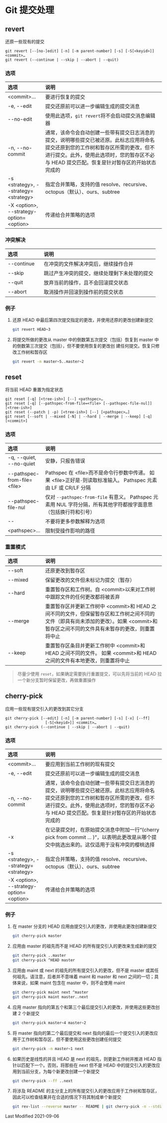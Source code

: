 # Git 提交处理

## revert

还原一些现有的提交

```
git revert [--[no-]edit] [-n] [-m parent-number] [-s] [-S[<keyid>]] <commit>…​
git revert (--continue | --skip | --abort | --quit)
```

### 选项

<style>
table th:first-of-type {
    width: 24%;
}
</style>

| 选项                                        | 说明                                                                                                                                                                                                                               |
| :------------------------------------------ | :--------------------------------------------------------------------------------------------------------------------------------------------------------------------------------------------------------------------------------- |
| \<commit\>…​                                | 要进行恢复的提交                                                                                                                                                                                                                   |
| -e, --edit                                  | 提交还原前可以进一步编辑生成的提交消息                                                                                                                                                                                             |
| --no-edit                                   | 使用此选项，`git revert`将不会启动提交消息编辑器                                                                                                                                                                                   |
| -n, --no-commit                             | 通常，该命令会自动创建一些带有提交日志消息的提交，说明哪些提交已被还原。此标志应用将命名提交还原到您的工作树和暂存区所需的更改，但不进行提交。此外，使用此选项时，您的暂存区不必与 HEAD 提交匹配。恢复是针对暂存区的开始状态完成的 |
| -s \<strategy\>, --strategy=\<strategy\>    | 指定合并策略，支持的值 resolve、recursive、octopus（默认）、ours、subtree                                                                                                                                                          |
| -X \<option\>, --strategy-option=\<option\> | 传递给合并策略的选项                                                                                                                                                                                                               |

### 冲突解决

| 选项       | 说明                                         |
| :--------- | :------------------------------------------- |
| --continue | 在冲突的文件解决冲突后，继续操作合并         |
| --skip     | 跳过产生冲突的提交，继续处理剩下未处理的提交 |
| --quit     | 放弃当前的操作，且不会回滚提交状态           |
| --abort    | 取消操作并回滚到操作前的提交状态             |

### 例子

1. 还原 HEAD 中最后第四次提交指定的更改，并使用还原的更改创建新提交

   ```bash
   git revert HEAD~3
   ```

2. 将提交所做的更改从 master 中的倒数第五次提交（包括）恢复到 master 中的倒数第三次提交（包括），但不要使用恢复的更改创
   建任何提交。恢复只修改工作树和暂存区

   ```bash
   git revert -n master~5..master~2
   ```

## reset

将当前 HEAD 重置为指定状态

```
git reset [-q] [<tree-ish>] [--] <pathspec>…​
git reset [-q] [--pathspec-from-file=<file> [--pathspec-file-nul]] [<tree-ish>]
git reset (--patch | -p) [<tree-ish>] [--] [<pathspec>…​]
git reset [--soft | --mixed [-N] | --hard | --merge | --keep] [-q] [<commit>]
```

### 选项

| 选项                          | 说明                                                                                                                   |
| :---------------------------- | :--------------------------------------------------------------------------------------------------------------------- |
| -q, --quiet, --no-quiet       | 安静，只报告错误                                                                                                       |
| --pathspec-from-file=\<file\> | Pathspec 在 \<file\>而不是命令行参数中传递。 如果 \<file\>正好是`-`则读取标准输入。 Pathspec 元素由 LF 或 CR/LF 分隔 |
| --pathspec-file-nul           | 仅对 `--pathspec-from-file` 有意义。 Pathspec 元素用 NUL 字符分隔，所有其他字符都按字面意思（包括换行符和引号）        |
| --                            | 不要将更多参数解释为选项                                                                                               |
| \<pathspec\>…​                | 限制受操作影响的路径                                                                                                   |

### 重置模式

| 选项    | 说明                                                                                                                                                                                         |
| :------ | :------------------------------------------------------------------------------------------------------------------------------------------------------------------------------------------- |
| --soft  | 还原更改到暂存区                                                                                                                                                                             |
| --mixed | 保留更改的文件但未标记为提交（暂存）                                                                                                                                                         |
| --hard  | 重置暂存区和工作树。自 \<commit\>以来对工作树中跟踪文件的任何更改都将被丢弃                                                                                                                 |
| --merge | 重置暂存区并更新工作树中 \<commit\>和 HEAD 之间不同的文件，但保留暂存区和工作树之间不同的文件（即具有尚未添加的更改）。如果 \<commit\>和暂存区之间不同的文件具有未暂存的更改，则重置将中止 |
| --keep  | 重置暂存区条目并更新工作树中 \<commit\>和 HEAD 之间不同的文件。 如果 \<commit\>和 HEAD 之间的文件有本地更改，则重置将中止                                                                  |

>尽量少使用 `reset`，如果确定需要执行重置提交，可以先将当前的 HEAD 拉一个新分支暂时保留更改，再做重置操作

## cherry-pick

应用一些现有提交引入的更改到其它分支

```
git cherry-pick [--edit] [-n] [-m parent-number] [-s] [-x] [--ff]
                  [-S[<keyid>]] <commit>…​
git cherry-pick (--continue | --skip | --abort | --quit)
```

### 选项

| 选项                                        | 说明                                                                                                                                                                                                                               |
| :------------------------------------------ | :--------------------------------------------------------------------------------------------------------------------------------------------------------------------------------------------------------------------------------- |
| \<commit\>…​                                | 要应用到当前工作树的现有提交                                                                                                                                                                                                       |
| -e, --edit                                  | 提交还原前可以进一步编辑生成的提交消息                                                                                                                                                                                             |
| -n, --no-commit                             | 通常，该命令会自动创建一些带有提交日志消息的提交，说明哪些提交已被还原。此标志应用将命名提交还原到您的工作树和暂存区所需的更改，但不进行提交。此外，使用此选项时，您的暂存区不必与 HEAD 提交匹配。恢复是针对暂存区的开始状态完成的 |
| -x                                          | 在记录提交时，在原始提交消息中附加一行“(cherry pick from commit ... )”，以表明此更改是从哪个提交中挑选出来的。这仅适用于没有冲突的樱桃选择                                                                                         |
| -s \<strategy\>, --strategy=\<strategy\>    | 指定合并策略，支持的值 resolve、recursive、octopus（默认）、ours、subtree                                                                                                                                                          |
| -X \<option\>, --strategy-option=\<option\> | 传递给合并策略的选项                                                                                                                                                                                                               |

### 例子

1. 在 master 分支的 HEAD 应用由提交引入的更改，并使用此更改创建新提交

   ```bash
   git cherry-pick master
   ```

2. 应用由 master 的祖先而不是 HEAD 的所有提交引入的更改来生成新的提交

   ```bash
   git cherry-pick ..master
   git cherry-pick ^HEAD master
   ```

3. 应用由 maint 或 next 的祖先的所有提交引入的更改，但不是 master 或其任何祖先。请注意，后者并不意味着 maint 和 master
   和 next 之间的一切；具体来说，如果 maint 包含在 master 中，则不会使用 maint

   ```bash
   git cherry-pick maint next ^master
   git cherry-pick maint master..next
   ```

4. 应用 master 指向的第五个和第三个最后提交引入的更改，并使用这些更改创建 2 个新提交

   ```bash
   git cherry-pick master~4 master~2
   ```

5. 将 master 指向的第二个最后提交和 next 指向的最后一个提交引入的更改应用于工作树和暂存区，但不要使用这些更改创建任何提交

   ```bash
   git cherry-pick -n master~1 next
   ```

6. 如果历史是线性的并且 HEAD 是 next 的祖先，则更新工作树并推进 HEAD 指针以匹配下一个。否则，将那些在 next 但不是 HEAD 中的提交引入的更改应用到当前分支，为每个新更改创建一个新提交

   ```bash
   git cherry-pick --ff ..next
   ```

7. 将涉及 README 的主分支上的所有提交引入的更改应用于工作树和暂存区，因此可以检查结果并在合适的情况下将其制成单个新提交

   ```bash
   git rev-list --reverse master -- README | git cherry-pick -n --stdin
   ```

Last Modified 2021-09-06

